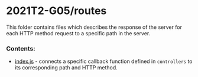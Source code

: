 # 2021T2-G05/routes
This folder contains files which describes the response of the server for each HTTP method request to a specific path in the server.
<br>
### Contents:
- [index.js](index.js) - connects a specific callback function defined in `controllers` to its corresponding path and HTTP method.
